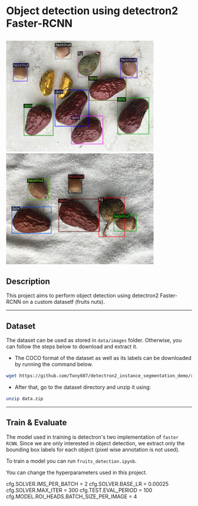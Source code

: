 # Object detection using detectron2 Faster-RCNN
![Project Image](https://github.com/Ghailen-Ben-Achour/detectron2_detection/blob/main/images/result_1.png)
![Project Image](https://github.com/Ghailen-Ben-Achour/detectron2_detection/blob/main/images/result_2.png)
---

## Description
This project aims to perform object detection using detectron2 Faster-RCNN on a custom datasetf (fruits nuts).

---

## Dataset
The dataset can be used as stored in ```data/images``` folder. Otherwise, you can follow the steps below to download and extract it.

- The COCO format of the dataset as well as its labels can be downloaded by running the command below.
```bash
wget https://github.com/Tony607/detectron2_instance_segmentation_demo/releases/download/V0.1/data.zip
```
- After that, go to the dataset directory and unzip it using:
```bash
unzip data.zip
```
---
## Train & Evaluate
The model used in training is detectron's two implementation of ```faster RCNN```. Since we are only interested in object detection, we extract only the bounding box labels for each object (pixel wise annotation is not used).

To train a model you can run ```fruits_detection.ipynb```.

You can change the hyperparameters used in this project.

cfg.SOLVER.IMS_PER_BATCH = 2
cfg.SOLVER.BASE_LR = 0.00025 
cfg.SOLVER.MAX_ITER = 300 
cfg.TEST.EVAL_PERIOD = 100
cfg.MODEL.ROI_HEADS.BATCH_SIZE_PER_IMAGE = 4

